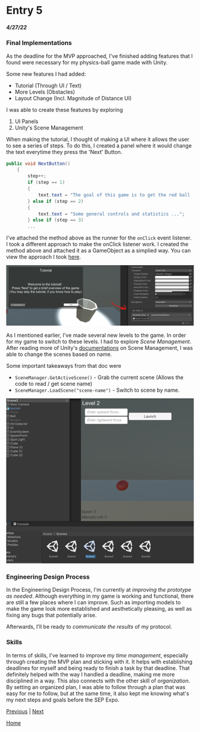 # Entry 5
##### 4/27/22

### Final Implementations

As the deadline for the MVP approached, I've finished adding features that I found were necessary for my physics-ball game made with Unity.

Some new features I had added:

* Tutorial (Through UI / Text)
* More Levels (Obstacles)
* Layout Change (Incl. Magnitude of Distance UI)

I was able to create these features by exploring

1. UI Panels
2. Unity's Scene Management

When making the tutorial, I thought of making a UI where it allows the user to see a series of steps. To do this, I created a panel where it would change the text everytime they press the 'Next' Button.

```c#
public void NextButton()
    {
        step++;
        if (step == 1)
        {
            text.text = "The goal of this game is to get the red ball ...";
        } else if (step == 2)
        {
            text.text = "Some general controls and statistics ...";
        } else if (step == 3)
        ...
```

I've attached the method above as the runner for the `onClick` event listener. I took a different approach to make the onClick listener work. I created the method above and attached it as a GameObject as a simplied way. You can view the approach I took [here](https://answers.unity.com/questions/942622/how-do-you-call-a-function-with-a-button-unity-5-u.html).

![Screenshot 1](images/entry05-1.png)


As I mentioned earlier, I've made several new levels to the game. In order for my game to switch to these levels. I had to explore *Scene Management*. After reading more of Unity's [documentations](https://docs.unity3d.com/ScriptReference/SceneManagement.SceneManager.html) on Scene Management, I was able to change the scenes based on name.

Some important takeaways from that doc were
* `SceneManager.GetActiveScene()` - Grab the current scene (Allows the code to read / get scene name)  
* `SceneManager.LoadScene("scene-name")` - Switch to scene by name.

![Screenshot 2](images/entry05-2.png)



### Engineering Design Process

In the Engineering Design Process, I'm currently at *improving the prototype as needed*. Although everything in my game is working and functional, there are still a few places where I can improve. Such as importing models to make the game look more established and aesthetically pleasing, as well as fixing any bugs that potentially arise.

Afterwards, I'll be ready to *communicate the results* of my protocol.

### Skills

In terms of skills, I've learned to improve my *time management*, especially through creating the MVP plan and sticking with it. It helps with establishing deadlines for myself and being ready to finish a task by that deadline. That definitely helped with the way I handled a deadline, making me more disciplined in a way. This also connects with the other skill of *organization*. By setting an organized plan, I was able to follow through a plan that was easy for me to follow, but at the same time, it also kept me knowing what's my next steps and goals before the SEP Expo.

[Previous](entry04.md) | [Next](entry06.md)

[Home](../README.md)